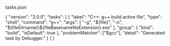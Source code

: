 tasks.json

{
    "version": "2.0.0",
    "tasks": [
        {
            "label": "C++: g++ build active file",
            "type": "shell",
            "command": "g++",
            "args": [
                "-g",
                "${file}",
                "-o",
                "${fileDirname}\\${fileBasenameNoExtension}.exe"
            ],
            "group": {
                "kind": "build",
                "isDefault": true
            },
            "problemMatcher": ["$gcc"],
            "detail": "Generated task by Debugger."
        }
    ]
}
